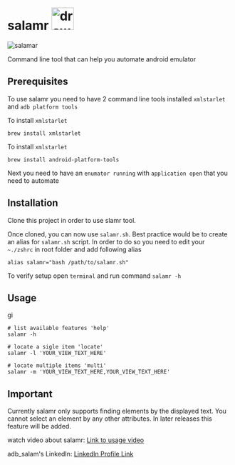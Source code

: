 # salamr <img src="https://github.com/MuhammadAbdulSalam/salamr/assets/39949965/b0defc2a-562c-4d1d-aa80-f3e31f575cb0" alt="drawing" width="50"/>

![salamar](https://img.shields.io/badge/salamr_command_line-1.0.0-blue)

Command line tool that can help you automate android emulator

## Prerequisites
To use salamr you need to have 2 command line tools installed `xmlstarlet` and `adb platform tools`

To install `xmlstarlet`
```shell
brew install xmlstarlet
```

To install `xmlstarlet`
```shell
brew install android-platform-tools
```

Next you need to have an `enumator running` with `application open` that you need to automate 

## Installation

Clone this project in order to use slamr tool. 

Once cloned, you can now use `salamr.sh`. Best practice would be to create an alias for `salamr.sh` script. In order to do so you need to edit your `~./zshrc` in root folder and add following alias

```shell
alias salamr="bash /path/to/salamr.sh"
```

To verify setup open `terminal` and run command `salamr -h`

## Usage
gi
```shell
# list available features 'help'
salamr -h 

# locate a sigle item 'locate'
salamr -l 'YOUR_VIEW_TEXT_HERE'

# locate multiple items 'multi'
salamr -m 'YOUR_VIEW_TEXT_HERE,YOUR_VIEW_TEXT_HERE'
```

## Important

Currently salamr only supports finding elements by the displayed text. You cannot select an element by any other attributes. In later releases this feature will be added. 

watch video about salamr: [Link to usage video](https://www.linkedin.com/posts/muhammad-abdulsalam-1253a7178_salamr-salam-run-a-command-line-tool-activity-7173786881824817152-cMYG?utm_source=share&utm_medium=member_desktop) 

adb_salam's LinkedIn: [LinkedIn Profile Link](https://www.linkedin.com/in/muhammad-abdulsalam-1253a7178/)
